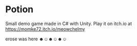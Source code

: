 # Potion
Small demo game made in C# with Unity. Play it on itch.io at https://momke72.itch.io/meowchelmy

erose was here
☻☺☻☺☻☺
